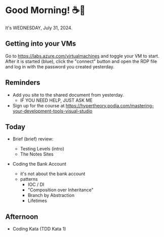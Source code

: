 # Good Morning! ☕🌅

It's WEDNESDAY, July 31, 2024.

## Getting into your VMs
Go to https://labs.azure.com/virtualmachines and toggle your VM to start.
After it is started (blue), click the "connect" button and open the RDP file and log in with the password you created yesterday.

## Reminders
- Add you site to the shared document from yesterday. 
    - IF YOU NEED HELP, JUST ASK ME
- Sign up for the course at https://hypertheory.podia.com/mastering-your-development-tools-visual-studio

## Today

- Brief (brief) review:
    - Testing Levels (intro)
    - The Notes Sites

- Coding the Bank Account
    - it's not about the bank account
    - patterns
        - IOC / DI
        - "Composition over Inheritance"
        - Branch by Abstraction
        - Lifetimes

## Afternoon
- Coding Kata (TDD Kata 1)
